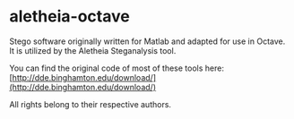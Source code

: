 # aletheia-octave
Stego software originally written for Matlab and adapted for use in Octave. It is utilized by the Aletheia Steganalysis tool.


You can find the original code of most of these tools here:
[http://dde.binghamton.edu/download/](http://dde.binghamton.edu/download/)

All rights belong to their respective authors.

